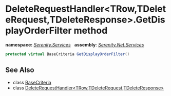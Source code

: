 # DeleteRequestHandler&lt;TRow,TDeleteRequest,TDeleteResponse&gt;.GetDisplayOrderFilter method
**namespace:** *[Serenity.Services](../../README.md#serenity.services-namespace)*   **assembly**: *[Serenity.Net.Services](../../README.md)*

```csharp
protected virtual BaseCriteria GetDisplayOrderFilter()
```

## See Also

* class [BaseCriteria](../Serenity.Net.Data/../../Serenity.Data/BaseCriteria.md)
* class [DeleteRequestHandler&lt;TRow,TDeleteRequest,TDeleteResponse&gt;](../DeleteRequestHandler-3.md)